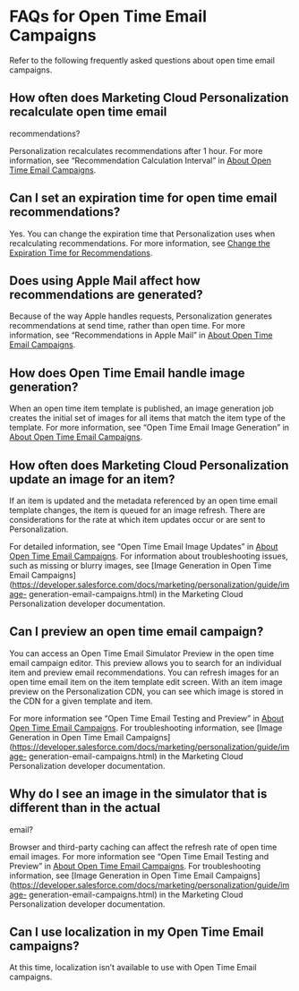 

# FAQs for Open Time Email Campaigns

Refer to the following frequently asked questions about open time email
campaigns.

## How often does Marketing Cloud Personalization recalculate open time email
recommendations?

Personalization recalculates recommendations after 1 hour. For more
information, see “Recommendation Calculation Interval” in [About Open Time
Email
Campaigns](https://help.salesforce.com/s/articleView?id=sf.mc_pers_email_campaign_about.htm&language=en_US&type=5
"Email campaigns use an individual’s unique intent and preferences to deliver
true 1:1 personalized content, regardless of the email marketing or marketing
automation system. With Marketing Cloud Personalization open time email
campaigns, you can deliver up-to-the-second personalized content and
recommendations. Email messages can address a customer’s latest actions on
your site, include expiration date reminders, show low product inventory
levels, and more.").

## Can I set an expiration time for open time email recommendations?

Yes. You can change the expiration time that Personalization uses when
recalculating recommendations. For more information, see [Change the
Expiration Time for
Recommendations](https://help.salesforce.com/s/articleView?id=sf.mc_pers_email_campaign_recommendation_expiration.htm&language=en_US&type=5
"Recalculate recommendations that Personalization shows to users after a set
time has elapsed.").

## Does using Apple Mail affect how recommendations are generated?

Because of the way Apple handles requests, Personalization generates
recommendations at send time, rather than open time. For more information, see
“Recommendations in Apple Mail” in [About Open Time Email
Campaigns](https://help.salesforce.com/s/articleView?id=sf.mc_pers_email_campaign_about.htm&language=en_US&type=5
"Email campaigns use an individual’s unique intent and preferences to deliver
true 1:1 personalized content, regardless of the email marketing or marketing
automation system. With Marketing Cloud Personalization open time email
campaigns, you can deliver up-to-the-second personalized content and
recommendations. Email messages can address a customer’s latest actions on
your site, include expiration date reminders, show low product inventory
levels, and more.").

## How does Open Time Email handle image generation?

When an open time item template is published, an image generation job creates
the initial set of images for all items that match the item type of the
template. For more information, see “Open Time Email Image Generation” in
[About Open Time Email
Campaigns](https://help.salesforce.com/s/articleView?id=sf.mc_pers_email_campaign_about.htm&language=en_US&type=5
"Email campaigns use an individual’s unique intent and preferences to deliver
true 1:1 personalized content, regardless of the email marketing or marketing
automation system. With Marketing Cloud Personalization open time email
campaigns, you can deliver up-to-the-second personalized content and
recommendations. Email messages can address a customer’s latest actions on
your site, include expiration date reminders, show low product inventory
levels, and more.").

## How often does Marketing Cloud Personalization update an image for an item?

If an item is updated and the metadata referenced by an open time email
template changes, the item is queued for an image refresh. There are
considerations for the rate at which item updates occur or are sent to
Personalization.

For detailed information, see “Open Time Email Image Updates” in [About Open
Time Email
Campaigns](https://help.salesforce.com/s/articleView?id=sf.mc_pers_email_campaign_about.htm&language=en_US&type=5
"Email campaigns use an individual’s unique intent and preferences to deliver
true 1:1 personalized content, regardless of the email marketing or marketing
automation system. With Marketing Cloud Personalization open time email
campaigns, you can deliver up-to-the-second personalized content and
recommendations. Email messages can address a customer’s latest actions on
your site, include expiration date reminders, show low product inventory
levels, and more."). For information about troubleshooting issues, such as
missing or blurry images, see [Image Generation in Open Time Email
Campaigns](https://developer.salesforce.com/docs/marketing/personalization/guide/image-
generation-email-campaigns.html) in the Marketing Cloud Personalization
developer documentation.

## Can I preview an open time email campaign?

You can access an Open Time Email Simulator Preview in the open time email
campaign editor. This preview allows you to search for an individual item and
preview email recommendations. You can refresh images for an open time email
item on the item template edit screen. With an item image preview on the
Personalization CDN, you can see which image is stored in the CDN for a given
template and item.

For more information see “Open Time Email Testing and Preview” in [About Open
Time Email
Campaigns](https://help.salesforce.com/s/articleView?id=sf.mc_pers_email_campaign_about.htm&language=en_US&type=5
"Email campaigns use an individual’s unique intent and preferences to deliver
true 1:1 personalized content, regardless of the email marketing or marketing
automation system. With Marketing Cloud Personalization open time email
campaigns, you can deliver up-to-the-second personalized content and
recommendations. Email messages can address a customer’s latest actions on
your site, include expiration date reminders, show low product inventory
levels, and more."). For troubleshooting information, see [Image Generation in
Open Time Email
Campaigns](https://developer.salesforce.com/docs/marketing/personalization/guide/image-
generation-email-campaigns.html) in the Marketing Cloud Personalization
developer documentation.

## Why do I see an image in the simulator that is different than in the actual
email?

Browser and third-party caching can affect the refresh rate of open time email
images. For more information see “Open Time Email Testing and Preview” in
[About Open Time Email
Campaigns](https://help.salesforce.com/s/articleView?id=sf.mc_pers_email_campaign_about.htm&language=en_US&type=5
"Email campaigns use an individual’s unique intent and preferences to deliver
true 1:1 personalized content, regardless of the email marketing or marketing
automation system. With Marketing Cloud Personalization open time email
campaigns, you can deliver up-to-the-second personalized content and
recommendations. Email messages can address a customer’s latest actions on
your site, include expiration date reminders, show low product inventory
levels, and more."). For troubleshooting information, see [Image Generation in
Open Time Email
Campaigns](https://developer.salesforce.com/docs/marketing/personalization/guide/image-
generation-email-campaigns.html) in the Marketing Cloud Personalization
developer documentation.

## Can I use localization in my Open Time Email campaigns?

At this time, localization isn’t available to use with Open Time Email
campaigns.

